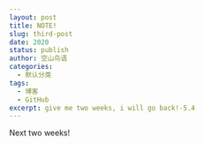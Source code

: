 ```yaml
---
layout: post
title: NOTE!
slug: third-post
date: 2020
status: publish
author: 空山鸟语
categories: 
  - 默认分类
tags: 
  - 博客
  - GitHub
excerpt: give me two weeks, i will go back!-5.4
---
```


Next two weeks!

